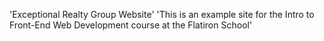 'Exceptional Realty Group Website'
'This is an example site for the Intro to Front-End Web Development course at the Flatiron School'